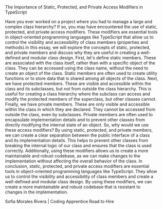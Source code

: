 The Importance of Static, Protected, and Private Access Modifiers in TypeScript

   Have you ever worked on a project where you had to manage a large and complex class hierarchy? If so, you may have encountered the use of static, protected, and private access modifiers. These modifiers are essential tools in object-oriented programming languages like TypeScript that allow us to control the visibility and accessibility of class members (properties and methods).In this essay, we will explore the concepts of static, protected, and private members and discuss why they are useful in creating a well-defined and modular class design.
    First, let's define static members. These are associated with the class itself, rather than with a specific object of the class. They can be accessed using the class name, without the need to create an object of the class. Static members are often used to create utility functions or to store data that is shared among all objects of the class.
   Next, we have protected members. These are visible and accessible within the class and its subclasses, but not from outside the class hierarchy. This is useful for creating a class hierarchy where the subclass can access and modify the protected members of the superclass, but other classes cannot.
   Finally, we have private members. These are only visible and accessible within the class in which they are declared. They cannot be accessed from outside the class, even by subclasses. Private members are often used to encapsulate implementation details and to prevent other classes from directly modifying the internal state of an object.
   So, why would we use these access modifiers? By using static, protected, and private members, we can create a clear separation between the public interface of a class and its implementation details. This helps to prevent other classes from breaking the internal logic of our class and ensures that the class is used correctly. Additionally, using these modifiers allows us to create a more maintainable and robust codebase, as we can make changes to the implementation without affecting the overall behavior of the class.
   In conclusion, static, protected, and private access modifiers are essential tools in object-oriented programming languages like TypeScript. They allow us to control the visibility and accessibility of class members and create a well-defined and modular class design. By using these modifiers, we can create a more maintainable and robust codebase that is resistant to changes in the implementation.
   
   Sofia Morales Rivera | Coding Apprentice
   Road to Hire
